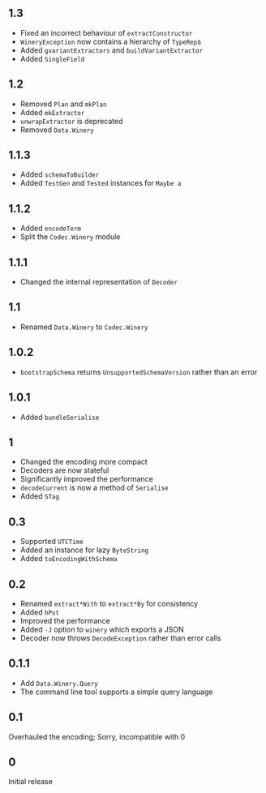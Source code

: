 ## 1.3

* Fixed an incorrect behaviour of `extractConstructor`
* `WineryException` now contains a hierarchy of `TypeRep`s
* Added `gvariantExtractors` and `buildVariantExtractor`
* Added `SingleField`

## 1.2

* Removed `Plan` and `mkPlan`
* Added `mkExtractor`
* `unwrapExtractor` is deprecated
* Removed `Data.Winery`

## 1.1.3

* Added `schemaToBuilder`
* Added `TestGen` and `Tested` instances for `Maybe a`

## 1.1.2

* Added `encodeTerm`
* Split the `Codec.Winery` module

## 1.1.1

* Changed the internal representation of `Decoder`

## 1.1

* Renamed `Data.Winery` to `Codec.Winery`

## 1.0.2

* `bootstrapSchema` returns `UnsupportedSchemaVersion` rather than an error

## 1.0.1

* Added `bundleSerialise`

## 1

* Changed the encoding more compact
* Decoders are now stateful
* Significantly improved the performance
* `decodeCurrent` is now a method of `Serialise`
* Added `STag`

## 0.3

* Supported `UTCTime`
* Added an instance for lazy `ByteString`
* Added `toEncodingWithSchema`

## 0.2

* Renamed `extract*With` to `extract*By` for consistency
* Added `hPut`
* Improved the performance
* Added `-J` option to `winery` which exports a JSON
* Decoder now throws `DecodeException` rather than error calls

## 0.1.1

* Add `Data.Winery.Query`
* The command line tool supports a simple query language

## 0.1

Overhauled the encoding; Sorry, incompatible with 0

## 0

Initial release
